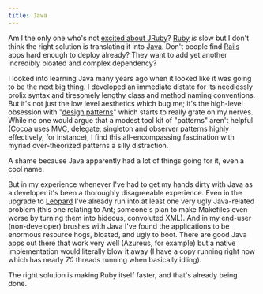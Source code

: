 ```yaml
---
title: Java
---
```


Am I the only one who's not [excited about JRuby](http://www.rubyinside.com/jruby-11-beta-1-released-faster-than-the-regular-ruby-interpreter-642.html)? [Ruby](http://www.wincent.com/knowledge-base/Ruby) *is* slow but I don't think the right solution is translating it into [Java](http://www.wincent.com/knowledge-base/Java). Don't people find [Rails](http://www.wincent.com/knowledge-base/Rails) apps hard enough to deploy already? They want to add yet another incredibly bloated and complex dependency?

I looked into learning Java many years ago when it looked like it was going to be the next big thing. I developed an immediate distate for its needlessly prolix syntax and tiresomely lengthy class and method naming conventions. But it's not just the low level aesthetics which bug me; it's the high-level obsession with "[design patterns](http://en.wikipedia.org/wiki/Design_Patterns)" which starts to really grate on my nerves. While no one would argue that a modest tool kit of "patterns" aren't helpful ([Cocoa](http://www.wincent.com/knowledge-base/Cocoa) uses [MVC](http://www.wincent.com/knowledge-base/MVC), delegate, singleton and observer patterns highly effectively, for instance), I find this all-encompassing fascination with myriad over-theorized patterns a silly distraction.

A shame because Java apparently had a lot of things going for it, even a cool name.

But in my experience whenever I've had to get my hands dirty with Java as a developer it's been a thoroughly disagreeable experience. Even in the upgrade to [Leopard](http://www.wincent.com/knowledge-base/Leopard) I've already run into at least one very ugly Java-related problem (this one relating to Ant; someone's plan to make Makefiles even worse by turning them into hideous, convoluted XML). And in my end-user (non-developer) brushes with Java I've found the applications to be enormous resource hogs, bloated, and ugly to boot. There are good Java apps out there that work very well (Azureus, for example) but a native implementation would literally blow it away (I have a copy running right now which has nearly *70* threads running when basically idling).

The right solution is making Ruby itself faster, and that's already being done.
